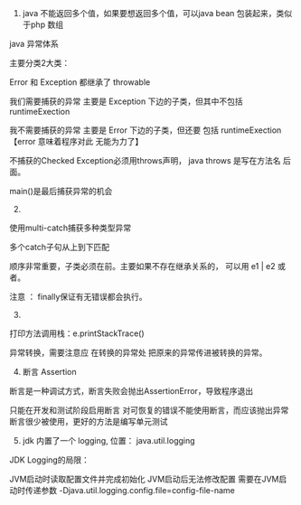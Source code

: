 1. java 不能返回多个值，如果要想返回多个值，可以java bean 包装起来，类似于php 数组

java 异常体系

主要分类2大类：

Error 和 Exception 都继承了 throwable

我们需要捕获的异常 主要是 Exception 下边的子类，但其中不包括 runtimeExection 

我不需要捕获的异常 主要是 Error 下边的子类，但还要 包括 runtimeExection  【error 意味着程序对此 无能为力了】



不捕获的Checked Exception必须用throws声明， java throws 是写在方法名 后面。

main()是最后捕获异常的机会


2.

使用multi-catch捕获多种类型异常

多个catch子句从上到下匹配

顺序非常重要，子类必须在前。主要如果不存在继承关系的， 可以用 e1 | e2 或者。

注意 ： finally保证有无错误都会执行。

3. 

打印方法调用栈：e.printStackTrace()

异常转换，需要注意应 在转换的异常处 把原来的异常传进被转换的异常。


4. 断言 Assertion

断言是一种调试方式，断言失败会抛出AssertionError，导致程序退出

只能在开发和测试阶段启用断言
对可恢复的错误不能使用断言，而应该抛出异常
断言很少被使用，更好的方法是编写单元测试


5. jdk  内置了一个 logging, 位置： java.util.logging

JDK Logging的局限：

JVM启动时读取配置文件并完成初始化
JVM启动后无法修改配置
需要在JVM启动时传递参数 -Djava.util.logging.config.file=config-file-name





